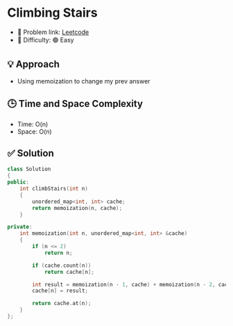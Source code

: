 # Climbing Stairs

- 🧩 Problem link: [Leetcode](https://leetcode.com/problems/climbing-stairs/)
- 🚦 Difficulty: 🟢 Easy

## 💡 Approach

- Using memoization to change my prev answer

## 🕒 Time and Space Complexity

- Time: O(n)
- Space: O(n)

## ✅ Solution

```cpp
class Solution
{
public:
    int climbStairs(int n)
    {
        unordered_map<int, int> cache;
        return memoization(n, cache);
    }

private:
    int memoization(int n, unordered_map<int, int> &cache)
    {
        if (n <= 2)
            return n;

        if (cache.count(n))
            return cache[n];

        int result = memoization(n - 1, cache) + memoization(n - 2, cache);
        cache[n] = result;

        return cache.at(n);
    }
};
```
